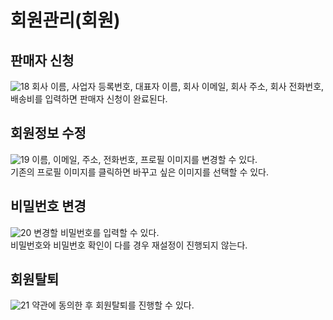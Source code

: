 # 회원관리(회원)
## 판매자 신청
![18](https://user-images.githubusercontent.com/80879666/199154802-7d6a0839-2851-4f90-9ec7-d54be32e0ba8.png)
회사 이름, 사업자 등록번호, 대표자 이름, 회사 이메일, 회사 주소, 회사 전화번호, 배송비를 입력하면 판매자 신청이 완료된다.  
## 회원정보 수정
![19](https://user-images.githubusercontent.com/80879666/199154717-cbb60eb8-97bd-4253-bbe8-3979b6d6e855.png)
이름, 이메일, 주소, 전화번호, 프로필 이미지를 변경할 수 있다.  
기존의 프로필 이미지를 클릭하면 바꾸고 싶은 이미지를 선택할 수 있다.
## 비밀번호 변경
![20](https://user-images.githubusercontent.com/80879666/199154721-bf86d641-c756-4a90-89ed-ebf2f4aa1ae2.png)
변경할 비밀번호를 입력할 수 있다.  
비밀번호와 비밀번호 확인이 다를 경우 재설정이 진행되지 않는다.
## 회원탈퇴
![21](https://user-images.githubusercontent.com/80879666/199154712-0e955e4f-b22a-4e1c-a1b1-fedaa2c78c92.png)
약관에 동의한 후 회원탈퇴를 진행할 수 있다.
